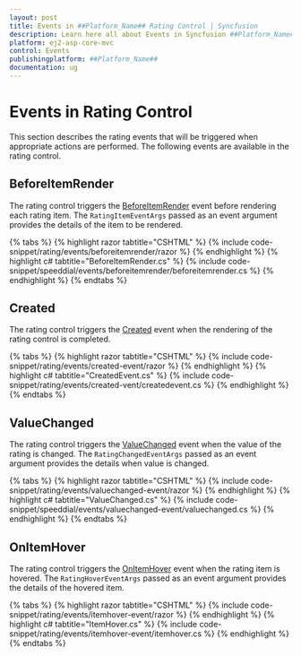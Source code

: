 ```yaml
---
layout: post
title: Events in ##Platform_Name## Rating Control | Syncfusion
description: Learn here all about Events in Syncfusion ##Platform_Name## Rating control of Syncfusion Essential JS 2 and more.
platform: ej2-asp-core-mvc
control: Events
publishingplatform: ##Platform_Name##
documentation: ug
---
```


# Events in Rating Control

This section describes the rating events that will be triggered when appropriate actions are performed. The following events are available in the rating control.

## BeforeItemRender

The rating control triggers the [BeforeItemRender](https://help.syncfusion.com/cr/aspnetmvc-js2/Syncfusion.EJ2.Inputs.Rating.html#Syncfusion_EJ2_Inputs_Rating_BeforeItemRender) event before rendering each rating item. The `RatingItemEventArgs` passed as an event argument provides the details of the item to be rendered.

{% tabs %}
{% highlight razor tabtitle="CSHTML" %}
{% include code-snippet/rating/events/beforeitemrender/razor %}
{% endhighlight %}
{% highlight c# tabtitle="BeforeItemRender.cs" %}
{% include code-snippet/speeddial/events/beforeitemrender/beforeitemrender.cs %}
{% endhighlight %}
{% endtabs %}

## Created

The rating control triggers the [Created](https://help.syncfusion.com/cr/aspnetmvc-js2/Syncfusion.EJ2.Inputs.Rating.html#Syncfusion_EJ2_Inputs_Rating_Created) event when the rendering of the rating control is completed.

{% tabs %}
{% highlight razor tabtitle="CSHTML" %}
{% include code-snippet/rating/events/created-event/razor %}
{% endhighlight %}
{% highlight c# tabtitle="CreatedEvent.cs" %}
{% include code-snippet/rating/events/created-vent/createdevent.cs %}
{% endhighlight %}
{% endtabs %}

## ValueChanged

The rating control triggers the [ValueChanged](https://help.syncfusion.com/cr/aspnetmvc-js2/Syncfusion.EJ2.Inputs.Rating.html#Syncfusion_EJ2_Inputs_Rating_ValueChanged) event when the value of the rating is changed. The `RatingChangedEventArgs` passed as an event argument provides the details when value is changed.

{% tabs %}
{% highlight razor tabtitle="CSHTML" %}
{% include code-snippet/rating/events/valuechanged-event/razor %}
{% endhighlight %}
{% highlight c# tabtitle="ValueChanged.cs" %}
{% include code-snippet/speeddial/events/valuechanged-event/valuechanged.cs %}
{% endhighlight %}
{% endtabs %}

## OnItemHover

The rating control triggers the [OnItemHover](https://help.syncfusion.com/cr/aspnetmvc-js2/Syncfusion.EJ2.Inputs.Rating.html#Syncfusion_EJ2_Inputs_Rating_OnItemHover) event when the rating item is hovered. The `RatingHoverEventArgs` passed as an event argument provides the details of the hovered item.

{% tabs %}
{% highlight razor tabtitle="CSHTML" %}
{% include code-snippet/rating/events/itemhover-event/razor %}
{% endhighlight %}
{% highlight c# tabtitle="ItemHover.cs" %}
{% include code-snippet/rating/events/itemhover-event/itemhover.cs %}
{% endhighlight %}
{% endtabs %}
